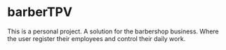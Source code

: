 # barberTPV
This is a personal project. A solution for the barbershop business. Where the user register their employees and control their daily work.
